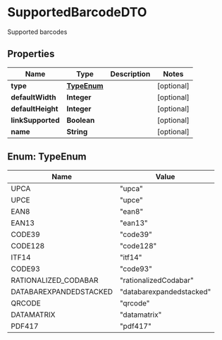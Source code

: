 

# SupportedBarcodeDTO

Supported barcodes

## Properties

| Name | Type | Description | Notes |
|------------ | ------------- | ------------- | -------------|
|**type** | [**TypeEnum**](#TypeEnum) |  |  [optional] |
|**defaultWidth** | **Integer** |  |  [optional] |
|**defaultHeight** | **Integer** |  |  [optional] |
|**linkSupported** | **Boolean** |  |  [optional] |
|**name** | **String** |  |  [optional] |



## Enum: TypeEnum

| Name | Value |
|---- | -----|
| UPCA | &quot;upca&quot; |
| UPCE | &quot;upce&quot; |
| EAN8 | &quot;ean8&quot; |
| EAN13 | &quot;ean13&quot; |
| CODE39 | &quot;code39&quot; |
| CODE128 | &quot;code128&quot; |
| ITF14 | &quot;itf14&quot; |
| CODE93 | &quot;code93&quot; |
| RATIONALIZED_CODABAR | &quot;rationalizedCodabar&quot; |
| DATABAREXPANDEDSTACKED | &quot;databarexpandedstacked&quot; |
| QRCODE | &quot;qrcode&quot; |
| DATAMATRIX | &quot;datamatrix&quot; |
| PDF417 | &quot;pdf417&quot; |



